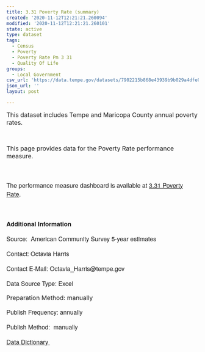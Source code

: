 ```yaml
---
title: 3.31 Poverty Rate (summary)
created: '2020-11-12T12:21:21.260094'
modified: '2020-11-12T12:21:21.260101'
state: active
type: dataset
tags:
  - Census
  - Poverty
  - Poverty Rate Pm 3 31
  - Quality Of Life
groups:
  - Local Government
csv_url: 'https://data.tempe.gov/datasets/7902215b868e43939b9b029a4dfe0f16_0.csv'
json_url: ''
layout: post

---
```

<p style=''><p style=''><font><span style='font-size:16px;'>This dataset includes Tempe and Maricopa County annual poverty rates.</span></font></p><p style=''><font><span style='font-size:16px;'><br /></span></font></p><p style=''><font><span style='font-size:16px;'>This page provides data for the Poverty Rate performance measure.</span></font></p></p><p style='font-family:&quot;Avenir Next W01&quot;, &quot;Avenir Next W00&quot;, &quot;Avenir Next&quot;, Avenir, &quot;Helvetica Neue&quot;, sans-serif; font-size:16px;'><br /></p><p style='font-family:&quot;Avenir Next W01&quot;, &quot;Avenir Next W00&quot;, &quot;Avenir Next&quot;, Avenir, &quot;Helvetica Neue&quot;, sans-serif; font-size:16px;'>The performance measure dashboard is available at <a href='https://quality-of-life-tempegov.hub.arcgis.com/pages/poverty-rate' rel='nofollow ugc' target='_blank'>3.31 Poverty Rate</a>.</p><p style='font-family:&quot;Avenir Next W01&quot;, &quot;Avenir Next W00&quot;, &quot;Avenir Next&quot;, Avenir, &quot;Helvetica Neue&quot;, sans-serif; font-size:16px;'><br /></p><p style='font-family:&quot;Avenir Next W01&quot;, &quot;Avenir Next W00&quot;, &quot;Avenir Next&quot;, Avenir, &quot;Helvetica Neue&quot;, sans-serif; font-size:16px;'><b>Additional Information</b></p><p style='font-family:&quot;Avenir Next W01&quot;, &quot;Avenir Next W00&quot;, &quot;Avenir Next&quot;, Avenir, &quot;Helvetica Neue&quot;, sans-serif; font-size:16px;'><font style='font-family:inherit;'>Source: <span style='font-family:inherit;'> </span></font><font style='font-family:inherit;'>American Community Survey 5-year estimates</font></p><p style='font-family:&quot;Avenir Next W01&quot;, &quot;Avenir Next W00&quot;, &quot;Avenir Next&quot;, Avenir, &quot;Helvetica Neue&quot;, sans-serif; font-size:16px;'>Contact: Octavia Harris</p><p style='font-family:&quot;Avenir Next W01&quot;, &quot;Avenir Next W00&quot;, &quot;Avenir Next&quot;, Avenir, &quot;Helvetica Neue&quot;, sans-serif; font-size:16px;'>Contact E-Mail: Octavia_Harris@tempe.gov</p><p style='font-family:&quot;Avenir Next W01&quot;, &quot;Avenir Next W00&quot;, &quot;Avenir Next&quot;, Avenir, &quot;Helvetica Neue&quot;, sans-serif; font-size:16px;'><font style='font-family:inherit;'>Data Source Type: </font><font style='font-family:inherit;'>Excel</font></p><p style=''><font style='font-family:inherit; font-size:16px;'>Preparation Method: </font><font><span style='font-size:16px;'>manually</span></font></p><p style='font-family:&quot;Avenir Next W01&quot;, &quot;Avenir Next W00&quot;, &quot;Avenir Next&quot;, Avenir, &quot;Helvetica Neue&quot;, sans-serif; font-size:16px;'><font style='font-family:inherit;'>Publish Frequency: </font>annually</p><p style='font-family:&quot;Avenir Next W01&quot;, &quot;Avenir Next W00&quot;, &quot;Avenir Next&quot;, Avenir, &quot;Helvetica Neue&quot;, sans-serif; font-size:16px;'><font style='font-family:inherit;'>Publish Method: <span style='font-family:inherit;'> </span></font>manually</p><p style='font-family:&quot;Avenir Next W01&quot;, &quot;Avenir Next W00&quot;, &quot;Avenir Next&quot;, Avenir, &quot;Helvetica Neue&quot;, sans-serif; font-size:16px;'><a href='https://gis.tempe.gov/design/data-dictionary/3.31%20Poverty%20Rate%20(summary)/' rel='nofollow ugc' target='_blank'>Data Dictionary </a><br /></p>
